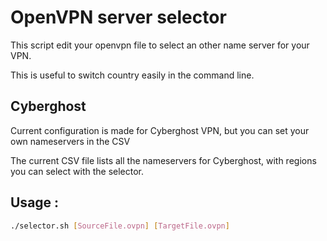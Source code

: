 # OpenVPN server selector
This script edit your openvpn file to select an other name server for your VPN.

This is useful to switch country easily in the command line.
## Cyberghost
Current configuration is made for Cyberghost VPN, but you can set your own nameservers in the CSV

The current CSV file lists all the nameservers for Cyberghost, with regions you can select with the selector.
## Usage : 
```sh
./selector.sh [SourceFile.ovpn] [TargetFile.ovpn]
```
